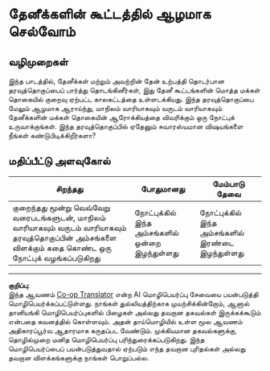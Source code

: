 <!--
CO_OP_TRANSLATOR_METADATA:
{
  "original_hash": "680419753c086eef51be86607c623945",
  "translation_date": "2025-10-11T16:04:17+00:00",
  "source_file": "3-Data-Visualization/12-visualization-relationships/assignment.md",
  "language_code": "ta"
}
-->
# தேனீக்களின் கூட்டத்தில் ஆழமாக செல்வோம்

## வழிமுறைகள்

இந்த பாடத்தில், தேனீக்கள் மற்றும் அவற்றின் தேன் உற்பத்தி தொடர்பான தரவுத்தொகுப்பைப் பார்த்து தொடங்கினீர்கள், இது தேனீ கூட்டங்களின் மொத்த மக்கள் தொகையில் குறைவு ஏற்பட்ட காலகட்டத்தை உள்ளடக்கியது. இந்த தரவுத்தொகுப்பை மேலும் ஆழமாக ஆராய்ந்து, மாநிலம் வாரியாகவும் வருடம் வாரியாகவும் தேனீக்களின் மக்கள் தொகையின் ஆரோக்கியத்தை விவரிக்கும் ஒரு நோட்புக் உருவாக்குங்கள். இந்த தரவுத்தொகுப்பில் ஏதேனும் சுவாரஸ்யமான விஷயங்களை நீங்கள் கண்டுபிடிக்கிறீர்களா?

## மதிப்பீட்டு அளவுகோல்

| சிறந்தது                                                                                                                                               | போதுமானது                                 | மேம்பாடு தேவை                        |
| ------------------------------------------------------------------------------------------------------------------------------------------------------- | ---------------------------------------- | ---------------------------------------- |
| குறைந்தது மூன்று வெவ்வேறு வரைபடங்களுடன், மாநிலம் வாரியாகவும் வருடம் வாரியாகவும் தரவுத்தொகுப்பின் அம்சங்களை விளக்கும் கதை கொண்ட ஒரு நோட்புக் வழங்கப்படுகிறது | நோட்புக்கில் இந்த அம்சங்களில் ஒன்றை இழந்துள்ளது | நோட்புக்கில் இந்த அம்சங்களில் இரண்டை இழந்துள்ளது |

---

**குறிப்பு**:  
இந்த ஆவணம் [Co-op Translator](https://github.com/Azure/co-op-translator) என்ற AI மொழிபெயர்ப்பு சேவையை பயன்படுத்தி மொழிபெயர்க்கப்பட்டுள்ளது. நாங்கள் துல்லியத்திற்காக முயற்சிக்கின்றோம், ஆனால் தானியங்கி மொழிபெயர்ப்புகளில் பிழைகள் அல்லது தவறான தகவல்கள் இருக்கக்கூடும் என்பதை கவனத்தில் கொள்ளவும். அதன் தாய்மொழியில் உள்ள மூல ஆவணம் அதிகாரப்பூர்வ ஆதாரமாக கருதப்பட வேண்டும். முக்கியமான தகவல்களுக்கு, தொழில்முறை மனித மொழிபெயர்ப்பு பரிந்துரைக்கப்படுகிறது. இந்த மொழிபெயர்ப்பைப் பயன்படுத்துவதால் ஏற்படும் எந்த தவறான புரிதல்கள் அல்லது தவறான விளக்கங்களுக்கு நாங்கள் பொறுப்பல்ல.